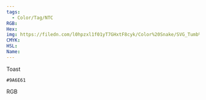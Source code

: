 ```yaml
---
tags:
  - Color/Tag/NTC
RGB:
Hex:
img: https://filedn.com/l0hpzxl1f01yT7GHxtF8cyk/Color%20Snake/SVG_Tumb%20Mass%20No%20Name/9A6E61.svg
CMYK:
HSL:
Name:
---
```

Toast
```palette
#9A6E61
```
RGB

